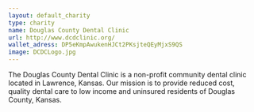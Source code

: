 ```yaml
---
layout: default_charity
type: charity
name: Douglas County Dental Clinic
url: http://www.dcdclinic.org/
wallet_adress: DP5eKmpAwukenHJCt2PKsjteQEyMjxS9QS
image: DCDCLogo.jpg
---
```

The Douglas County Dental Clinic is a non-profit community dental clinic located in Lawrence, Kansas. 
Our mission is to provide reduced cost, quality dental care to low income and uninsured residents of Douglas County, Kansas.